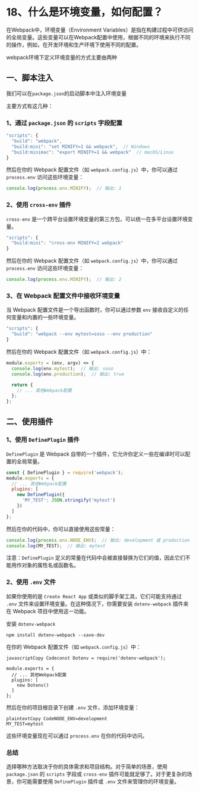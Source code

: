 # 18、什么是环境变量，如何配置？

在Webpack中，环境变量（Environment Variables）是指在构建过程中可供访问的全局变量。这些变量可以在Webpack配置中使用，根据不同的环境来执行不同的操作，例如，在开发环境和生产环境下使用不同的配置。

webpack环境下定义环境变量的方式主要由两种

## 一、脚本注入

我们可以在`package.json`的启动脚本中注入环境变量

主要方式有这几种：

### 1、通过 `package.json` 的 `scripts` 字段配置

```js
"scripts": {
  "build": "webpack",
  "build:mini": "set MINIFY=1 && webpack",  // Windows
  "build:minimac": "export MINIFY=1 && webpack"  // macOS/Linux
}
```

然后在你的 Webpack 配置文件（如 `webpack.config.js`）中，你可以通过 `process.env` 访问这些环境变量：

```js
console.log(process.env.MINIFY);  // 输出: 1
```

### 2、使用 `cross-env` 插件

`cross-env` 是一个跨平台设置环境变量的第三方包，可以统一在多平台设置环境变量。

```js
"scripts": {
  "build:mini": "cross-env MINIFY=2 webpack"
}
```

然后在你的 Webpack 配置文件（如 `webpack.config.js`）中，你可以通过 `process.env` 访问这些环境变量：

```js
console.log(process.env.MINIFY);  // 输出: 2
```

### 3、在 Webpack 配置文件中接收环境变量

当 Webpack 配置文件是一个导出函数时，你可以通过参数 `env` 接收自定义的任何变量和内置的一些环境变量。

```js
"scripts": {
  "build": "webpack --env mytest=soso --env production"
}
```

然后在你的 Webpack 配置文件（如 `webpack.config.js`）中：

```js
module.exports = (env, argv) => {
  console.log(env.mytest);  // 输出: soso
  console.log(env.production);  // 输出: true

  return {
    // ... 其他Webpack配置
  };
};
```

## 二、使用插件

### 1、使用 `DefinePlugin` 插件

`DefinePlugin` 是 Webpack 自带的一个插件，它允许你定义一些在编译时可以配置的全局常量。

```js
const { DefinePlugin } = require('webpack');
module.exports = {
  // ... 其他Webpack配置
  plugins: [
    new DefinePlugin({
      'MY_TEST': JSON.stringify('mytest')
    })
  ]
};
```

然后在你的代码中，你可以直接使用这些常量：

```js
console.log(process.env.NODE_ENV);  // 输出: development 或 production
console.log(MY_TEST);  // 输出: mytest
```
注意：`DefinePlugin` 定义的常量在代码中会被直接替换为它们的值，因此它们不能用作对象的属性名或函数名。

### 2、使用 `.env` 文件

如果你使用的是 `Create React App` 或类似的脚手架工具，它们可能支持通过 `.env` 文件来设置环境变量。在这种情况下，你需要安装 `dotenv-webpack` 插件来在 Webpack 项目中使用这一功能。

‌安装 `dotenv-webpack`

```
npm install dotenv-webpack --save-dev
```

在你的 Webpack 配置文件（如 `webpack.config.js`）中：

```
javascriptCopy Codeconst Dotenv = require('dotenv-webpack');

module.exports = {
  // ... 其他Webpack配置
  plugins: [
    new Dotenv()
  ]
};
```

然后在你的项目根目录下创建 `.env` 文件，添加环境变量：

```
plaintextCopy CodeNODE_ENV=development
MY_TEST=mytest
```

这些环境变量现在可以通过 `process.env` 在你的代码中访问。

### 总结

选择哪种方法取决于你的具体需求和项目结构。对于简单的场景，使用 `package.json` 的 `scripts` 字段或 `cross-env` 插件可能就足够了。对于更复杂的场景，你可能需要使用 `DefinePlugin` 插件或 `.env` 文件来管理你的环境变量。
